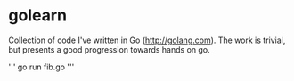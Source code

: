 # golearn

Collection of code I've written in Go (http://golang.com). The work is trivial, but presents a good progression towards hands on go.

'''
go run fib.go
'''
